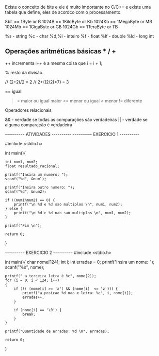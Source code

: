 Existe o conceito de bits e ele é muito importante no C/C++ e existe uma tabela que define, eles de acordco com o processamento.

8bit == 1Byte or B
1024B == 1KiloByte or Kb
1024Kb == 1MegaByte or MB
1024Mb == 1GigaByte or GB
1024Gb == 1TeraByte or TB


%s - string
%c - char
%d,%i - inteiro
%f - float
%lf - double
%ld - long int

Operações aritméticas básicas
 * 
 / 
 +
 -

++ incrementa   i++ é a mesma coisa que i = i + 1;

%  resto da divisão.

// (2+2)/2 = 2
// 2+((2/2)*7) = 3

==   igual
>=   maior ou igual
>   maior
<=   menor ou igual
<   menor
!=   diferente

Operadores relacionais

&&   - verdade se todas as comparações são verdadeiras
||   - verdade se alguma comparação é verdadeira

---------- ATIVIDADES ----------
---------- EXERCICIO 1 ----------

#include <stdio.h>

int main(){

    int num1, num2;
    float resultado_racional;

    printf("Insira um numero: ");
    scanf("%d", &num1);

    printf("Insira outro numero: ");
    scanf("%d", &num2);

    if ((num1%num2) == 0) {
        printf("\n %d e %d sao multiplos \n", num1, num2);
    } else {
        printf("\n %d e %d nao sao multiplos \n", num1, num2);
    }   

    printf("Fim \n");

    return 0;
}

---------- EXERCICIO 2 ----------
#include <stdio.h>

int main(){
    char nome[124];
    int i;
    int erradas = 0;
    printf("Insira um nome: ");
    scanf("%s", nome);

    printf(" a terceira letra é %c", nome[2]);
    for (i = 0; i < 124; i++) 
    {
        if (!( (nome[i] >= 'a') && (nome[i]  <= 'z'))) {
            printf("a posicao %d nao e letra: %c", i, nome[i]);
            erradas++;
        }

        if (nome[i] == '\0') {
            break;
        }
    }
 
    printf("Quantidade de erradas: %d \n", erradas);

    return 0;
}

